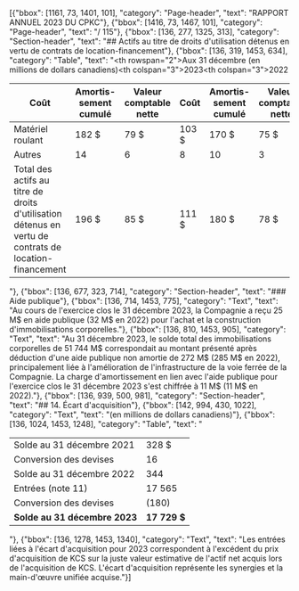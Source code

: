 [{"bbox": [1161, 73, 1401, 101], "category": "Page-header", "text": "RAPPORT ANNUEL 2023 DU CPKC"}, {"bbox": [1416, 73, 1467, 101], "category": "Page-header", "text": "/ 115"}, {"bbox": [136, 277, 1325, 313], "category": "Section-header", "text": "## Actifs au titre de droits d'utilisation détenus en vertu de contrats de location-financement"}, {"bbox": [136, 319, 1453, 634], "category": "Table", "text": "<table><thead><tr><th rowspan=\"2\">Aux 31 décembre (en millions de dollars canadiens)</th><th colspan=\"3\">2023</th><th colspan=\"3\">2022</th></tr><tr><th>Coût</th><th>Amortis-<br>sement<br>cumulé</th><th>Valeur<br>comptable<br>nette</th><th>Coût</th><th>Amortis-<br>sement<br>cumulé</th><th>Valeur<br>comptable<br>nette</th></tr></thead><tbody><tr><td>Matériel roulant</td><td>182 $</td><td>79 $</td><td>103 $</td><td>170 $</td><td>75 $</td><td>95 $</td></tr><tr><td>Autres</td><td>14</td><td>6</td><td>8</td><td>10</td><td>3</td><td>7</td></tr><tr><td>Total des actifs au titre de droits d'utilisation détenus en vertu de contrats de location-financement</td><td>196 $</td><td>85 $</td><td>111 $</td><td>180 $</td><td>78 $</td><td>102 $</td></tr></tbody></table>"}, {"bbox": [136, 677, 323, 714], "category": "Section-header", "text": "### Aide publique"}, {"bbox": [136, 714, 1453, 775], "category": "Text", "text": "Au cours de l'exercice clos le 31 décembre 2023, la Compagnie a reçu 25 M$ en aide publique (32 M$ en 2022) pour l'achat et la construction d'immobilisations corporelles."}, {"bbox": [136, 810, 1453, 905], "category": "Text", "text": "Au 31 décembre 2023, le solde total des immobilisations corporelles de 51 744 M$ correspondait au montant présenté après déduction d'une aide publique non amortie de 272 M$ (285 M$ en 2022), principalement liée à l'amélioration de l'infrastructure de la voie ferrée de la Compagnie. La charge d'amortissement en lien avec l'aide publique pour l'exercice clos le 31 décembre 2023 s'est chiffrée à 11 M$ (11 M$ en 2022)."}, {"bbox": [136, 939, 500, 981], "category": "Section-header", "text": "## 14. Écart d'acquisition"}, {"bbox": [142, 994, 430, 1022], "category": "Text", "text": "(en millions de dollars canadiens)"}, {"bbox": [136, 1024, 1453, 1248], "category": "Table", "text": "<table><tbody><tr><td>Solde au 31 décembre 2021</td><td>328 $</td></tr><tr><td>Conversion des devises</td><td>16</td></tr><tr><td>Solde au 31 décembre 2022</td><td>344</td></tr><tr><td>Entrées (note 11)</td><td>17 565</td></tr><tr><td>Conversion des devises</td><td>(180)</td></tr><tr><td><strong>Solde au 31 décembre 2023</strong></td><td><strong>17 729 $</strong></td></tr></tbody></table>"}, {"bbox": [136, 1278, 1453, 1340], "category": "Text", "text": "Les entrées liées à l'écart d'acquisition pour 2023 correspondent à l'excédent du prix d'acquisition de KCS sur la juste valeur estimative de l'actif net acquis lors de l'acquisition de KCS. L'écart d'acquisition représente les synergies et la main-d'œuvre unifiée acquise."}]